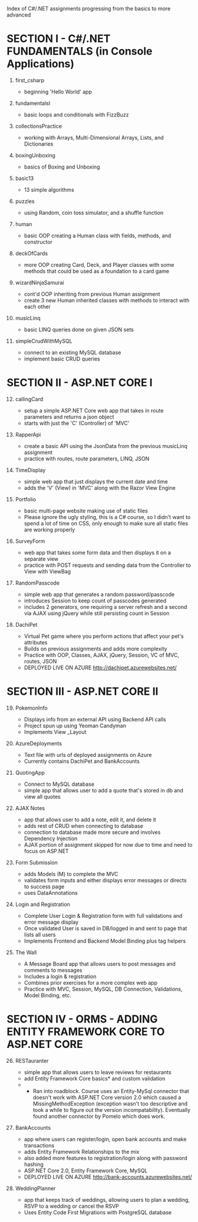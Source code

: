 Index of C#/.NET assignments progressing from the basics to more advanced

SECTION I - C#/.NET FUNDAMENTALS  (in Console Applications)
===========================================================

  1. first_csharp
  		- beginning 'Hello World' app

  2. fundamentalsI
  		- basic loops and conditionals with FizzBuzz

  3. collectionsPractice
  		- working with Arrays, Multi-Dimensional Arrays, Lists, and Dictionaries

  4. boxingUnboxing
  		- basics of Boxing and Unboxing

  5. basic13
  		- 13 simple algorithms

  6. puzzles
  		- using Random, coin toss simulator, and a shuffle function

  7. human
  		- basic OOP creating a Human class with fields, methods, and constructor

  8. deckOfCards
  		- more OOP creating Card, Deck, and Player classes with some methods that could be 		used as a foundation to a card game

  9. wizardNinjaSamurai
  		- cont'd OOP inheriting from previous Human assignment
  		- create 3 new Human inherited classes with methods to interact with each other

 10. musicLinq
      - basic LINQ queries done on given JSON sets

 11. simpleCrudWithMySQL
      - connect to an existing MySQL database
      - implement basic CRUD queries


 SECTION II - ASP.NET CORE I
 ==================================================================

 12. callingCard
      - setup a simple ASP.NET Core web app that takes in route parameters and returns a json object
      - starts with just the 'C' (Controller) of 'MVC'

 13. RapperApi
      - create a basic API using the JsonData from the previous musicLinq assignment
      - practice with routes, route parameters, LINQ, JSON

 14. TimeDisplay
      - simple web app that just displays the current date and time
      - adds the 'V' (View) in 'MVC' along with the Razor View Engine

 15. Portfolio
      - basic multi-page website making use of static files
      - Please ignore the ugly styling, this is a C# course, so I didn't want to spend a lot of time on CSS, only enough to make sure all static files are working properly

 16. SurveyForm
      - web app that takes some form data and then displays it on a separate view
      - practice with POST requests and sending data from the Controller to View with ViewBag

 17. RandomPasscode
      - simple web app that generates a random password/passcode
      - introduces Session to keep count of passcodes generated
      - includes 2 generators, one requiring a server refresh and a second via AJAX using jQuery while still persisting count in Session

 18. DachiPet
      - Virtual Pet game where you perform actions that affect your pet's attributes
      - Builds on previous assignments and adds more complexity
      - Practice with OOP, Classes, AJAX, jQuery, Session, VC of MVC, routes, JSON
      - DEPLOYED LIVE ON AZURE   http://dachipet.azurewebsites.net/


 SECTION III - ASP.NET CORE II
 ==================================================================

 19. PokemonInfo
      - Displays info from an external API using Backend API calls
      - Project spun up using Yeoman Candyman
      - Implements View _Layout

 20. AzureDeployments
      - Text file with urls of deployed assignments on Azure
      - Currently contains DachiPet and BankAccounts

 21. QuotingApp
      - Connect to MySQL database
      - simple app that allows user to add a quote that's stored in db and view all quotes

 22. AJAX Notes
      - app that allows user to add a note, edit it, and delete it
      - adds rest of CRUD when connecting to database
      - connection to database made more secure and involves Dependency Injection
      - AJAX portion of assignment skipped for now due to time and need to focus on ASP.NET

 23. Form Submission
      - adds Models (M) to complete the MVC
      - validates form inputs and either displays error messages or directs to success page
      - uses DataAnnotations

 24. Login and Registration
      - Complete User Login & Registration form with full validations and error message display
      - Once validated User is saved in DB/logged in and sent to page that lists all users
      - Implements Frontend and Backend Model Binding plus tag helpers

 25. The Wall
      - A Message Board app that allows users to post messages and comments to messages
      - Includes a login & registration
      - Combines prior exercises for a more complex web app
      - Practice with MVC, Session, MySQL, DB Connection, Validations, Model Binding, etc.


SECTION IV - ORMS - ADDING ENTITY FRAMEWORK CORE TO ASP.NET CORE
=============================================================================

 26. RESTauranter
      - simple app that allows users to leave reviews for restaurants
      - add Entity Framework Core basics* and custom validation
      - * Ran into roadblock. Course uses an Entity-MySql connector that doesn't work with ASP.NET Core version 2.0 which caused a MissingMethodException (exception wasn't too descriptive and took a while to figure out the version incompatability).  Eventually found another connector by Pomelo which does work.

 27. BankAccounts
      - app where users can register/login, open bank accounts and make transactions
      - adds Entity Framework Relationships to the mix
      - also added more features to registration/login along with password hashing
      - ASP.NET Core 2.0, Entity Framework Core, MySQL
      - DEPLOYED LIVE ON AZURE   http://bank-accounts.azurewebsites.net/

 28. WeddingPlanner
      - app that keeps track of weddings, allowing users to plan a wedding, RSVP to a wedding or cancel the RSVP
      - Uses Entity Code First Migrations with PostgreSQL database